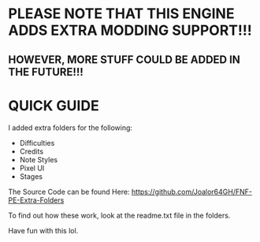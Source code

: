 # PLEASE NOTE THAT THIS ENGINE ADDS EXTRA MODDING SUPPORT!!!
## HOWEVER, MORE STUFF COULD BE ADDED IN THE FUTURE!!!

# QUICK GUIDE

I added extra folders for the following:
* Difficulties
* Credits
* Note Styles
* Pixel UI
* Stages

The Source Code can be found Here: https://github.com/Joalor64GH/FNF-PE-Extra-Folders

To find out how these work, look at the readme.txt file in the folders.

Have fun with this lol.
